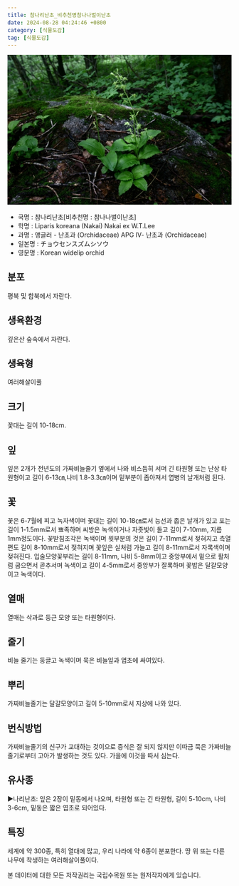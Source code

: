 ```yaml
---
title: 참나리난초_비추천명참나나벌이난초
date: 2024-08-28 04:24:46 +0800
category: [식물도감]
tag: [식물도감]
---
```




![참나리난초[비추천명 : 참나나벌이난초]](/assets/img/fileUpload/plants/basic/Orchidaceae/Liparis/15364/15364_1_th2.jpg)
- 국명 : 참나리난초[비추천명 : 참나나벌이난초]
- 학명 : Liparis koreana (Nakai) Nakai ex W.T.Lee
- 과명 : 앵글러 - 난초과 (Orchidaceae) APG Ⅳ- 난초과 (Orchidaceae)
- 일본명 : チョウセンスズムシソウ
- 영문명 : Korean widelip orchid


## 분포
평북 및 함북에서 자란다.
## 생육환경
깊은산 숲속에서 자란다.
## 생육형
여러해살이풀
## 크기
꽃대는 길이 10-18cm.
## 잎
잎은 2개가 전년도의 가짜비늘줄기 옆에서 나와 비스듬히 서며 긴 타원형 또는 난상 타원형이고 길이 6-13㎝,나비 1.8-3.3㎝이며 밑부분이 좁아져서 엽병의 날개처럼 된다.
## 꽃
꽃은 6-7월에 피고 녹자색이며 꽃대는 길이 10-18㎝로서 능선과 좁은 날개가 있고 포는 길이 1-1.5mm로서 뾰족하며 씨방은 녹색이거나 자줏빛이 돌고 길이 7-10mm, 지름1mm정도이다. 꽃받침조각은 녹색이며 윗부분의 것은 길이 7-11mm로서 젖혀지고 측열편도 길이 8-10mm로서 젖혀지며 꽃잎은 실처럼 가늘고 길이 8-11mm로서 자록색이며 젖혀진다. 입술모양꽃부리는 길이 8-11mm, 나비 5-8mm이고 중앙부에서 밑으로 활처럼 굽으면서 곧추서며 녹색이고 길이 4-5mm로서 중앙부가 잘록하며 꽃밥은 달걀모양이고 녹색이다.
## 열매
열매는 삭과로 둥근 모양 또는 타원형이다.
## 줄기
비늘 줄기는 둥글고 녹색이며 묵은 비늘잎과 엽초에 싸여있다.
## 뿌리
가짜비늘줄기는 달걀모양이고 길이 5-10mm로서 지상에 나와 있다.
## 번식방법
가짜비늘줄기의 신구가 교대하는 것이으로 증식은 잘 되지 않지만 이따금 묵은 가짜비늘줄기로부터 고아가 발생하는 것도 있다. 가을에 이것을 따서 심는다.
## 유사종
▶나리난초: 잎은 2장이 밑동에서 나오며, 타원형 또는 긴 타원형, 길이 5-10cm, 나비 3-6cm, 밑동은 짧은 엽초로 되어있다.
## 특징
세계에 약 300종, 특히 열대에 많고, 우리 나라에 약 6종이 분포한다. 땅 위 또는 다른 나무에 착생하는 여러해살이풀이다.






본 데이터에 대한 모든 저작권리는 국립수목원 또는 원저작자에게 있습니다.
